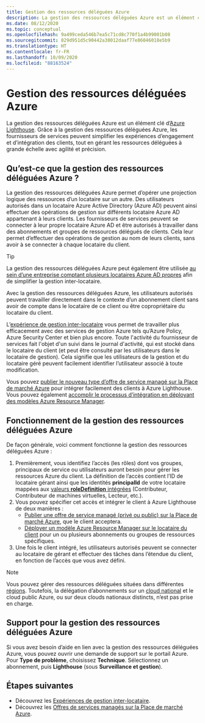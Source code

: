 ```yaml
---
title: Gestion des ressources déléguées Azure
description: La gestion des ressources déléguées Azure est un élément clé d’Azure Lighthouse, qui permet aux fournisseurs de services de gérer les ressources déléguées à l’échelle avec souplesse et précision.
ms.date: 08/12/2020
ms.topic: conceptual
ms.openlocfilehash: 9a499ceda546b7ea5c71cd8c770f1a4b99001b08
ms.sourcegitcommit: 829d951d5c90442a38012daaf77e86046018e5b9
ms.translationtype: HT
ms.contentlocale: fr-FR
ms.lasthandoff: 10/09/2020
ms.locfileid: "88163524"
---
```

# <a name="azure-delegated-resource-management"></a>Gestion des ressources déléguées Azure

La gestion des ressources déléguées Azure est un élément clé d’[Azure Lighthouse](../overview.md). Grâce à la gestion des ressources déléguées Azure, les fournisseurs de services peuvent simplifier les expériences d’engagement et d’intégration des clients, tout en gérant les ressources déléguées à grande échelle avec agilité et précision.

## <a name="what-is-azure-delegated-resource-management"></a>Qu’est-ce que la gestion des ressources déléguées Azure ?

La gestion des ressources déléguées Azure permet d’opérer une projection logique des ressources d’un locataire sur un autre. Des utilisateurs autorisés dans un locataire Azure Active Directory (Azure AD) peuvent ainsi effectuer des opérations de gestion sur différents locataire Azure AD appartenant à leurs clients. Les fournisseurs de services peuvent se connecter à leur propre locataire Azure AD et être autorisés à travailler dans des abonnements et groupes de ressources délégués de clients. Cela leur permet d’effectuer des opérations de gestion au nom de leurs clients, sans avoir à se connecter à chaque locataire du client.

> [!TIP]
> La gestion des ressources déléguées Azure peut également être utilisée [au sein d’une entreprise comptant plusieurs locataires Azure AD propres](enterprise.md) afin de simplifier la gestion inter-locataire.

Avec la gestion des ressources déléguées Azure, les utilisateurs autorisés peuvent travailler directement dans le contexte d’un abonnement client sans avoir de compte dans le locataire de ce client ou être copropriétaire du locataire du client.

L’[expérience de gestion inter-locataire](cross-tenant-management-experience.md) vous permet de travailler plus efficacement avec des services de gestion Azure tels qu’Azure Policy, Azure Security Center et bien plus encore. Toute l'activité du fournisseur de services fait l'objet d'un suivi dans le journal d'activité, qui est stocké dans le locataire du client (et peut être consulté par les utilisateurs dans le locataire de gestion). Cela signifie que les utilisateurs de la gestion et du locataire géré peuvent facilement identifier l’utilisateur associé à toute modification.

Vous pouvez [publier le nouveau type d’offre de service managé sur la Place de marché Azure](../how-to/publish-managed-services-offers.md) pour intégrer facilement des clients à Azure Lighthouse. Vous pouvez également [accomplir le processus d’intégration en déployant des modèles Azure Resource Manager](../how-to/onboard-customer.md).

## <a name="how-azure-delegated-resource-management-works"></a>Fonctionnement de la gestion des ressources déléguées Azure

De façon générale, voici comment fonctionne la gestion des ressources déléguées Azure :

1. Premièrement, vous identifiez l’accès (les rôles) dont vos groupes, principaux de service ou utilisateurs auront besoin pour gérer les ressources Azure du client. La définition de l’accès contient l’ID de locataire gérant ainsi que les identités **principalId** de votre locataire mappées aux [valeurs **roleDefinition** intégrées](../../role-based-access-control/built-in-roles.md) (Contributeur, Contributeur de machines virtuelles, Lecteur, etc.).
2. Vous pouvez spécifier cet accès et intégrer le client à Azure Lighthouse de deux manières :
   - [Publier une offre de service managé (privé ou public) sur la Place de marché Azure](../how-to/publish-managed-services-offers.md), que le client acceptera.
   - [Déployer un modèle Azure Resource Manager sur le locataire du client](../how-to/onboard-customer.md) pour un ou plusieurs abonnements ou groupes de ressources spécifiques.
3. Une fois le client intégré, les utilisateurs autorisés peuvent se connecter au locataire de gérant et effectuer des tâches dans l’étendue du client, en fonction de l’accès que vous avez défini.

> [!NOTE]
> Vous pouvez gérer des ressources déléguées situées dans différentes [régions](../../availability-zones/az-overview.md#regions). Toutefois, la délégation d’abonnements sur un [cloud national](../../active-directory/develop/authentication-national-cloud.md) et le cloud public Azure, ou sur deux clouds nationaux distincts, n’est pas prise en charge.

## <a name="support-for-azure-delegated-resource-management"></a>Support pour la gestion des ressources déléguées Azure

Si vous avez besoin d’aide en lien avec la gestion des ressources déléguées Azure, vous pouvez ouvrir une demande de support sur le portail Azure. Pour **Type de problème**, choisissez **Technique**. Sélectionnez un abonnement, puis **Lighthouse** (sous **Surveillance et gestion**).

## <a name="next-steps"></a>Étapes suivantes

- Découvrez les [Expériences de gestion inter-locataire](cross-tenant-management-experience.md).
- Découvrez les [Offres de services managés sur la Place de marché Azure](managed-services-offers.md).
